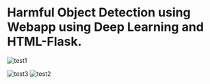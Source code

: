 # Harmful Object Detection using Webapp using Deep Learning and HTML-Flask.


![test1](https://github.com/user-attachments/assets/69a88143-2a8f-47b1-8895-b65efa222024)

![test3](https://github.com/user-attachments/assets/71c27589-5109-4ab7-bf3c-fda79d132517)
![test2](https://github.com/user-attachments/assets/816e53bb-22d3-40ca-80e0-eae0c98f6f48)
